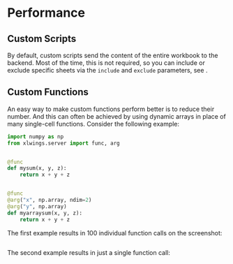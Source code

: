 # Performance

## Custom Scripts

By default, custom scripts send the content of the entire workbook to the backend. Most of the time, this is not required, so you can include or exclude specific sheets via the `include` and `exclude` parameters, see [](client_configuration.md).

## Custom Functions

An easy way to make custom functions perform better is to reduce their number. And this can often be achieved by using dynamic arrays in place of many single-cell functions. Consider the following example:

```python
import numpy as np
from xlwings.server import func, arg


@func
def mysum(x, y, z):
    return x + y + z


@func
@arg("x", np.array, ndim=2)
@arg("y", np.array)
def myarraysum(x, y, z):
    return x + y + z
```

The first example results in 100 individual function calls on the screenshot:

```{figure} ./images/performance_individual_function.png

```

The second example results in just a single function call:

```{figure} ./images/performance_array_function.png

```
